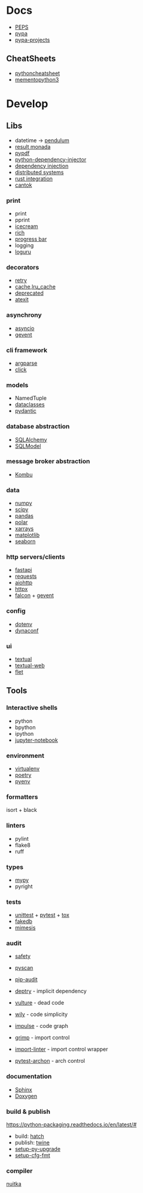 # Docs
- [PEPS](https://peps.python.org/)
- [pypa](https://www.pypa.io/en/latest/)
- [pypa-projects](https://packaging.python.org/en/latest/key_projects/#pypa-projects)

## CheatSheets
- [pythoncheatsheet](https://www.pythoncheatsheet.org/)
- [mementopython3](https://perso.limsi.fr/pointal/_media/python:cours:mementopython3-english.pdf)

# Develop

## Libs

- datetime -> [pendulum](https://pendulum.eustace.io/)
- [result monada](https://github.com/rustedpy/result)
- [pypdf](https://pypdf2.readthedocs.io/en/3.0.0/)
- [python-dependency-injector](https://github.com/ets-labs/python-dependency-injector/)
- [dependency injection](https://github.com/sfermigier/awesome-dependency-injection-in-python)
- [distributed systems](https://github.com/bakwc/PySyncObj)
- [rust integration](https://github.com/PyO3/maturin)
- [cantok](https://github.com/pomponchik/cantok)

### print
- print
- pprint
- [icecream](https://github.com/gruns/icecream)
- [rich](https://github.com/Textualize/rich)
- [progress bar](https://github.com/tqdm/tqdm)
- logging
- [loguru](https://github.com/Delgan/loguru)

### decorators
- [retry](https://github.com/invl/retry)
- [cache,lru_cache](https://docs.python.org/3/library/functools.html)
- [deprecated](https://docs.python.org/3/library/warnings.html)
- [atexit](https://docs.python.org/3/library/atexit.html)

### asynchrony
- [asyncio](https://docs.python.org/3/library/asyncio.html)
- [gevent](https://www.gevent.org/)

### cli framework
- [argparse](https://docs.python.org/3/library/argparse.html)
- [click](https://palletsprojects.com/p/click/)

### models
- NamedTuple
- [dataclasses](https://docs.python.org/3/library/dataclasses.html)
- [pydantic](https://docs.pydantic.dev/latest/)

### database abstraction
- [SQLAlchemy](https://www.sqlalchemy.org/)
- [SQLModel](https://sqlmodel.tiangolo.com/)

### message broker abstraction
- [Kombu](https://github.com/celery/kombu)

### data
- [numpy](https://numpy.org/)
- [scipy](https://scipy.org/)
- [pandas](https://pandas.pydata.org/)
- [polar](https://www.pola.rs/)
- [xarrays](https://github.com/pydata/xarray)
- [matplotlib](https://matplotlib.org/)
- [seaborn](https://seaborn.pydata.org/tutorial/introduction.html)

### http servers/clients
- [fastapi](https://fastapi.tiangolo.com/)
- [requests](https://requests.readthedocs.io/en/latest/)
- [aiohttp](https://docs.aiohttp.org/en/stable/)
- [httpx](https://www.python-httpx.org/)
- [falcon](https://github.com/falconry/falcon) + [gevent](https://www.gevent.org/)

### config
- [dotenv](https://saurabh-kumar.com/python-dotenv/)
- [dynaconf](https://github.com/dynaconf/dynaconf)

### ui
- [textual](https://github.com/Textualize/textual)
- [textual-web](https://github.com/Textualize/textual-web)
- [flet](https://github.com/flet-dev/flet)

## Tools

### Interactive shells
- python
- bpython
- ipython
- [jupyter-notebook](https://jupyter.org/)

### environment
- [virtualenv](https://virtualenv.pypa.io/en/latest/)
- [poetry](https://python-poetry.org/)
- [pyenv](https://github.com/pyenv/pyenv)

### formatters
isort + black

### linters
- pylint
- flake8
- ruff

### types
- [mypy](https://mypy.readthedocs.io/en/stable/)
- pyright

### tests
- [unittest](https://docs.python.org/3/library/unittest.html) + [pytest](https://docs.pytest.org/en/7.2.x/contents.html) + [tox](https://tox.wiki/en/latest/)
- [fakedb](https://github.com/emirozer/fake2db)
- [mimesis](https://github.com/lk-geimfari/mimesis)

### audit
- [safety](https://github.com/pyupio/safety)
- [pyscan](https://github.com/paulscherrerinstitute/pyscan)
- [pip-audit](https://github.com/pypa/pip-audit)

- [deptry](https://github.com/fpgmaas/deptry) - implicit dependency
- [vulture](https://github.com/jendrikseipp/vulture) - dead code
- [wily](https://github.com/tonybaloney/wily) - code simplicity
- [impulse](https://github.com/seddonym/impulse) - code graph

- [grimp](https://github.com/seddonym/grimp) - import control
- [import-linter](https://github.com/seddonym/import-linter) - import control wrapper
- [pytest-archon](https://github.com/jwbargsten/pytest-archon) - arch control

### documentation
- [Sphinx](https://www.sphinx-doc.org/en/master/)
- [Doxygen](https://www.doxygen.nl/manual/docblocks.html)

### build & publish
https://python-packaging.readthedocs.io/en/latest/#

- build: [hatch](https://github.com/pypa/hatch)
- publish: [twine](https://twine.readthedocs.io/en/stable/)
- [setup-py-upgrade](https://github.com/asottile/setup-py-upgrade)
- [setup-cfg-fmt](https://github.com/asottile/setup-cfg-fmt)

### compiler
[nuitka](https://nuitka.net/)
